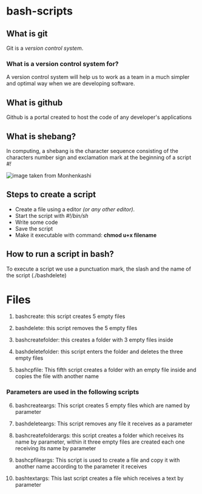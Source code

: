 # bash-scripts

## **What is git**

Git is a *version control system*.

### What is a version control system for? 

A version control system will help us to work as a team in a much simpler and
optimal way when we are developing software.

## **What is github**

Github is a portal created to host the code of any developer's applications
 
## **What is shebang?**

In computing, a shebang is the character sequence consisting of the characters number sign and exclamation mark
at the beginning of a script *#!*

![image taken from Monhenkashi](https://miro.medium.com/max/2444/1*NPQDt9Xnt0VEgygyC3BTgw.png)

## **Steps to create a script**

- Create a file using a editor *(or any other editor)*.
- Start the script with *#!/bin/sh*
- Write some code
- Save the script
- Make it executable with command: **chmod u+x filename**

## How to run a script in bash?
To execute a script we use a punctuation mark, the slash and the name of the script (./bashdelete)

# Files

1. bashcreate: this script creates 5 empty files

2. bashdelete: this script removes the 5 empty files

3. bashcreatefolder: this creates a folder with 3 empty files inside

4. bashdeletefolder: this script enters the folder and deletes the three empty files

5. bashcpfile: This fifth script creates a folder with an empty file inside and copies the file with another name

### Parameters are used in the following scripts

6. bashcreateargs: This script creates 5 empty files which are named by parameter

7. bashdeleteargs: This script removes any file it receives as a parameter

8. bashcreatefolderargs: this script creates a folder which receives its name by parameter,
within it three empty files are created each one receiving its name by parameter

9. bashcpfileargs: This script is used to create a file and copy it with another name according to the
 parameter it receives

10. bashtextargs: This last script creates a file which receives a text by parameter
